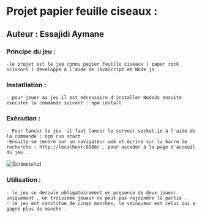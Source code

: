 # Projet papier feuille ciseaux : 
## Auteur : Essajidi Aymane 
### Principe du jeu : 
    -le projet est le jeu connu papier feuille ciseaux ( paper rock scissors ) developpé à l'aide de JavaScript et Node js .

### Instatllation : 
    - pour jouer au jeu il est nécessaire d'installer NodeJs ensuite éxecuter la commande suivant : npm install 
### Exécution :
    - Pour lancer le jeu  il faut lancer le serveur socket.io à l'aide de la commande : npm run start 
    -Ensuite se rendre sur un navigateur web et écrire sur la barre de recherche : http://localhost:8080/ , pour acceder à la page d'acceuil du jeu .

![Screenshot](pfc/Capture.png)

### Utilisation : 
    - le jeu se deroule obligatoirement en presence de deux joueur uniquement , un troisiéme joueur ne peut pas rejoindre la partie . 
    - le jeu est constitué de cinqs manches, le vainqueur est celui qui a gagné plus de manche .  
    